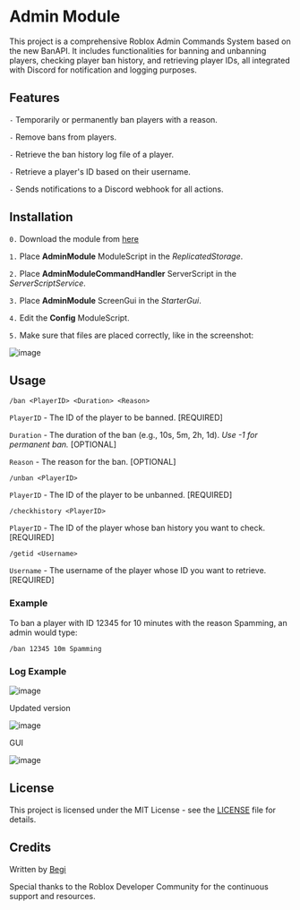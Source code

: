 # Admin Module
This project is a comprehensive Roblox Admin Commands System based on the new BanAPI. It includes functionalities for banning and unbanning players, checking player ban history, and retrieving player IDs, all integrated with Discord for notification and logging purposes.

## Features
`-` Temporarily or permanently ban players with a reason.

`-` Remove bans from players.

`-` Retrieve the ban history log file of a player.

`-` Retrieve a player's ID based on their username.

`-` Sends notifications to a Discord webhook for all actions.


## Installation
`0.` Download the module from [here](https://devforum.roblox.com/t/open-source-adminmodule-roblox-admin-commands-system-based-on-new-banapi/3064385)

`1.` Place **AdminModule** ModuleScript in the *ReplicatedStorage*.

`2.` Place **AdminModuleCommandHandler** ServerScript in the *ServerScriptService*.

`3.` Place **AdminModule** ScreenGui in the *StarterGui*.

`4.` Edit the **Config** ModuleScript.

`5.` Make sure that files are placed correctly, like in the screenshot:

![image](https://github.com/user-attachments/assets/abcfc352-5cdc-424e-968b-25ad6b078c4c)


## Usage

```
/ban <PlayerID> <Duration> <Reason>
```

`PlayerID` - The ID of the player to be banned.  [REQUIRED]

`Duration` - The duration of the ban (e.g., 10s, 5m, 2h, 1d). *Use -1 for permanent ban.*  [OPTIONAL]

`Reason` - The reason for the ban. [OPTIONAL]

```
/unban <PlayerID>
```

`PlayerID` - The ID of the player to be unbanned.  [REQUIRED]

```
/checkhistory <PlayerID>
```

`PlayerID` - The ID of the player whose ban history you want to check.  [REQUIRED]

```
/getid <Username>
```

`Username` - The username of the player whose ID you want to retrieve.  [REQUIRED]

### Example
To ban a player with ID 12345 for 10 minutes with the reason Spamming, an admin would type:
```
/ban 12345 10m Spamming
```

### Log Example

![image](https://github.com/user-attachments/assets/891f60c9-71f1-4df6-b5db-dce4a50a6613)

Updated version

![image](https://github.com/user-attachments/assets/69fe95fd-3808-4195-8628-95522067242b)

GUI

![image](https://github.com/user-attachments/assets/5b565306-928c-4b18-960d-0bd7422a802c)


## License
This project is licensed under the MIT License - see the [LICENSE](https://github.com/beeeegi/AdminModule/blob/main/LICENSE) file for details.

## Credits
Written by [Begi](https://github.com/beeeegi)

Special thanks to the Roblox Developer Community for the continuous support and resources.
